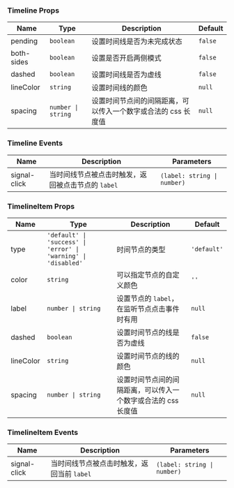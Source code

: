 ### Timeline Props

| Name       | Type             | Description                                                          | Default |
| ---------- | ---------------- | ------------------------------------------------------------- | ------ |
| pending    | `boolean`          | 设置时间线是否为未完成状态                                    | `false`  |
| both-sides | `boolean`          | 设置是否开启两侧模式                                          | `false`  |
| dashed     | `boolean`          | 设置时间线是否为虚线                                          | `false`  |
| lineColor  | `string`           | 设置时间线的颜色                                              | `null`   |
| spacing    | `number \| string` | 设置时间节点间的间隔距离，可以传入一个数字或合法的 css 长度值 | `null`   |

### Timeline Events

| Name            | Description                                             | Parameters  |
| --------------- | ------------------------------------------------ | ----- |
| signal-click | 当时间线节点被点击时触发，返回被点击节点的 `label` | `(label: string \| number)` |

### TimelineItem Props

| Name      | Type             | Description                                                                                   | Default   |
| --------- | ---------------- | -------------------------------------------------------------------------------------- | -------- |
| type      | `'default' \| 'success' \| 'error' \| 'warning' \| 'disabled'`           | 时间节点的类型 | `'default'` |
| color     | `string`           | 可以指定节点的自定义颜色                                         | `''`       |
| label     | `number \| string` | 设置节点的 `label`，在监听节点点击事件时有用                                             | `null`     |
| dashed    | `boolean`          | 设置时间节点的线是否为虚线                                                             | `false`    |
| lineColor | `string`           | 设置时间节点的线的颜色                                                                 | `null`     |
| spacing   | `number \| string` | 设置时间节点间的间隔距离，可以传入一个数字或合法的 css 长度值                          | `null`     |

### TimelineItem Events

| Name            | Description                                     | Parameters  |
| --------------- | ---------------------------------------- | ----- |
| signal-click | 当时间线节点被点击时触发，返回当前 `label` | `(label: string \| number)` |
